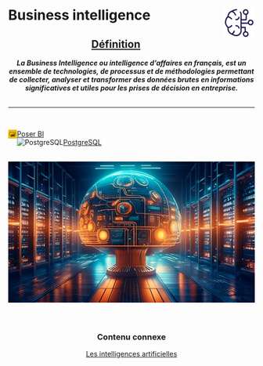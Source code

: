 # **Business intelligence** <a href="https://github.com/MiKL5/"><img src="assets/bi.svg" alt="Business intelligence" align="right" height="64px"></a>
<div align="center">

[Définition](https://github.com/MiKL5/artificialIntelligence/blob/master/docs/other/bi)  
-

<b><i>La Business Intelligence ou intelligence d’affaires en français, est un ensemble de technologies, de processus et de méthodologies permettant de collecter, analyser et transformer des données brutes en informations significatives et utiles pour les prises de décision en entreprise.</i></b><br><br></div>

___

<br>

[Poser BI](https://github.com/MiKL5/PowerBI) <a href="https://github.com/MiKL5/PowerBI"> <img src="https://github.com/MiKL5/PowerBI/raw/master/assets/powerBi.png" alt="Power BI" align="left" height="18px"> </a>  
[PostgreSQL](https://github.com/MiKL5/PostgreSQL) <a href="https://github.com/MiKL5/PostgreSQL"> <img src="https://camo.githubusercontent.com/1c93309e27f7e3828accdc0492277a51ebaa33f925cd8b6a2b21262fe2b0db66/68747470733a2f2f75706c6f61642e77696b696d656469612e6f72672f77696b6970656469612f636f6d6d6f6e732f322f32392f506f737467726573716c5f656c657068616e742e737667" alt="PostgreSQL" align="left" height="18px"> </a>  
<!-- [MongoDB](https://github.com/MiKL5/MongoDB) <a href="https://github.com/MiKL5/MongoDB"> <img src="https://github.com/MiKL5/devWeb/raw/master/Assets/Images/mongodb-ar21.svg" alt="MongoDB" align="left" height="18px"> </a> -->

<div align="center"><br><a href="docs"><img src="assets/bidw.jpg" alt="Business Intelligence"></a><br><br><br></div>

<!-- ___ -->
<div align="center"><h3><b>Contenu connexe</b></h3>

[Les intelligences artificielles](https://github.com/MiKL5/artificialIntelligence/tree/master/)